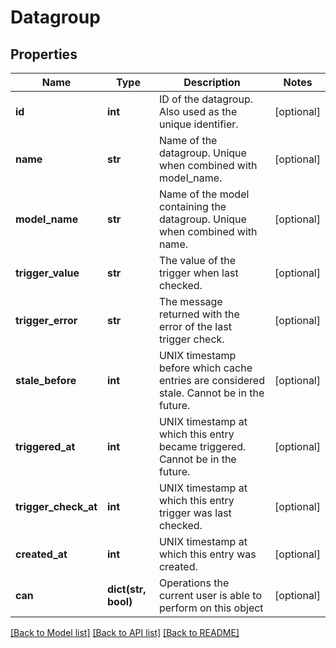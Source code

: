 # Datagroup

## Properties
Name | Type | Description | Notes
------------ | ------------- | ------------- | -------------
**id** | **int** | ID of the datagroup. Also used as the unique identifier. | [optional] 
**name** | **str** | Name of the datagroup. Unique when combined with model_name. | [optional] 
**model_name** | **str** | Name of the model containing the datagroup. Unique when combined with name. | [optional] 
**trigger_value** | **str** | The value of the trigger when last checked. | [optional] 
**trigger_error** | **str** | The message returned with the error of the last trigger check. | [optional] 
**stale_before** | **int** | UNIX timestamp before which cache entries are considered stale. Cannot be in the future. | [optional] 
**triggered_at** | **int** | UNIX timestamp at which this entry became triggered. Cannot be in the future. | [optional] 
**trigger_check_at** | **int** | UNIX timestamp at which this entry trigger was last checked. | [optional] 
**created_at** | **int** | UNIX timestamp at which this entry was created. | [optional] 
**can** | **dict(str, bool)** | Operations the current user is able to perform on this object | [optional] 

[[Back to Model list]](../README.md#documentation-for-models) [[Back to API list]](../README.md#documentation-for-api-endpoints) [[Back to README]](../README.md)


